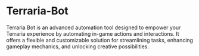 # Terraria-Bot
Terraria Bot is an advanced automation tool designed to empower your Terraria experience by automating in-game actions and interactions. It offers a flexible and customizable solution for streamlining tasks, enhancing gameplay mechanics, and unlocking creative possibilities.
